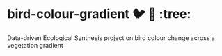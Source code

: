 # bird-colour-gradient :bird: :rainbow: :tree:
Data-driven Ecological Synthesis project on bird colour change across a vegetation gradient

